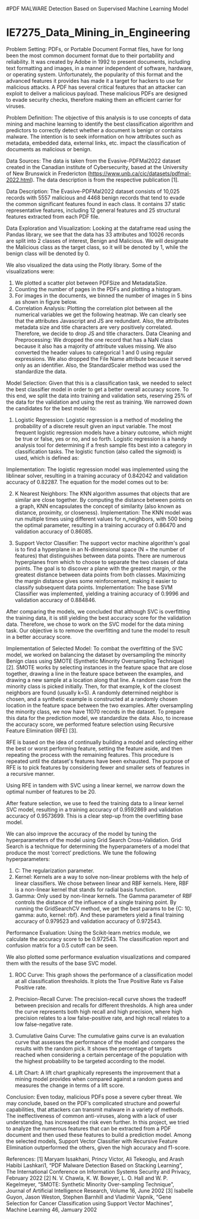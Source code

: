 
#PDF MALWARE Detection Based on Supervised Machine Learning Model
# IE7275_Data_Mining_in_Engineering

Problem Setting:
PDFs, or Portable Document Format files, have for long been the most common document format
due to their portability and reliability. It was created by Adobe in 1992 to present documents,
including text formatting and images, in a manner independent of software, hardware, or operating
system. Unfortunately, the popularity of this format and the advanced features it provides has made
it a target for hackers to use for malicious attacks. A PDF has several critical features that an
attacker can exploit to deliver a malicious payload. These malicious PDFs are designed to evade
security checks, therefore making them an efficient carrier for viruses.

Problem Definition:
The objective of this analysis is to use concepts of data mining and machine learning to identify
the best classification algorithm and predictors to correctly detect whether a document is benign
or contains malware. The intention is to seek information on how attributes such as metadata,
embedded data, external links, etc. impact the classification of documents as malicious or benign.

Data Sources:
The data is taken from the Evasive-PDFMal2022 dataset created in the Canadian institute of
Cybersecurity, based at the University of New Brunswick in Fredericton
(https://www.unb.ca/cic/datasets/pdfmal-2022.html). The data description is from the respective
publication [1].

Data Description:
The Evasive-PDFMal2022 dataset consists of 10,025 records with 5557 malicious and 4468
benign records that tend to evade the common significant features found in each class. It contains
37 static representative features, including 12 general features and 25 structural features extracted
from each PDF file.

Data Exploration and Visualization:
Looking at the dataframe read using the Pandas library, we see that the data has 33 attributes and
10026 records are split into 2 classes of interest, Benign and Malicious. We will designate the Malicious
class as the target class, so it will be denoted by 1, while the benign class will be denoted by 0.

We also visualized the data using the Plotly library. Some of the visualizations were:
1. We plotted a scatter plot between PDFSize and MetadataSize.
2. Counting the number of pages in the PDFs and plotting a histogram.
3. For images in the documents, we binned the number of images in 5 bins as shown in figure
below.
4. Correlation Analysis: Plotting the correlation plot between all the numerical variables we get
the following heatmap.
We can clearly see that the attributes Javascript and JS are redundant. Also, the attributes metadata
size and title characters are very positively correlated. Therefore, we decide to drop JS and title
characters.
Data Cleaning and Preprocessing:
We dropped the one record that has a NaN class because it also has a majority of attribute values
missing. We also converted the header values to categorical 1 and 0 using regular expressions. We
also dropped the File Name attribute because it served only as an identifier. Also, the StandardScaler
method was used the standardize the data.

Model Selection:
Given that this is a classification task, we needed to select the best classifier model in order to get
a better overall accuracy score. To this end, we split the data into training and validation sets,
reserving 25% of the data for the validation and using the rest as training. We narrowed down the
candidates for the best model to:

1. Logistic Regression:
Logistic regression is a method of modeling the probability of a discrete result given an input
variable. The most frequent logistic regression models have a binary outcome, which might be
true or false, yes or no, and so forth. Logistic regression is a handy analysis tool for determining
if a fresh sample fits best into a category in classification tasks.
The logistic function (also called the sigmoid) is used, which is defined as:

Implementation: The logistic regression model was implemented using the liblinear solver,
resulting in a training accuracy of 0.842042 and validation accuracy of 0.82287.
The equation for the model comes out to be:


2. K Nearest Neighbors:
The KNN algorithm assumes that objects that are similar are close together. By computing the
distance between points on a graph, KNN encapsulates the concept of similarity (also known
as distance, proximity, or closeness).
Implementation: The KNN model was run multiple times using different values for
n_neighbors, with 500 being the optimal parameter, resulting in a training accuracy of 0.86470
and validation accuracy of 0.86085.

3. Support Vector Classifier:
The support vector machine algorithm's goal is to find a hyperplane in an N-dimensional space
(N = the number of features) that distinguishes between data points. There are numerous
hyperplanes from which to choose to separate the two classes of data points. The goal is to
discover a plane with the greatest margin, or the greatest distance between data points from
both classes. Maximizing the margin distance gives some reinforcement, making it easier to
classify subsequent data points.
Implementation: The base SVM Classifier was implemented, yielding a training accuracy of
0.9996 and validation accuracy of 0.884846.

After comparing the models, we concluded that although SVC is overfitting the training data, it is
still yielding the best accuracy score for the validation data. Therefore, we chose to work on the
SVC model for the data mining task. Our objective is to remove the overfitting and tune the model
to result in a better accuracy score.

Implementation of Selected Model:
To combat the overfitting of the SVC model, we worked on balancing the dataset by oversampling
the minority Benign class using SMOTE (Synthetic Minority Oversampling Technique) [2].
SMOTE works by selecting instances in the feature space that are close together, drawing a line in
the feature space between the examples, and drawing a new sample at a location along that line. A
random case from the minority class is picked initially. Then, for that example, k of the closest
neighbors are found (usually k=5). A randomly determined neighbor is chosen, and a synthetic
example is constructed at a randomly chosen location in the feature space between the two examples.
After oversampling the minority class, we now have 11070 records in the dataset. To prepare this
data for the prediction model, we standardize the data. Also, to increase the accuracy score, we
performed feature selection using Recursive Feature Elimination (RFE) [3].

RFE is based on the idea of continually building a model and selecting either the best or worst
performing feature, setting the feature aside, and then repeating the process with the remaining
features. This procedure is repeated until the dataset's features have been exhausted. The purpose
of RFE is to pick features by considering fewer and smaller sets of features in a recursive manner.

Using RFE in tandem with SVC using a linear kernel, we narrow down the optimal number of
features to be 20. 

After feature selection, we use to feed the training data to a linear kernel SVC model, resulting in a
training accuracy of 0.9592869 and validation accuracy of 0.9573699. This is a clear step-up from
the overfitting base model.

We can also improve the accuracy of the model by tuning the hyperparameters of the model using
Grid Search Cross-Validation. Grid Search is a technique for determining the hyperparameters of
a model that produce the most ‘correct’ predictions. We tune the following hyperparameters:
1. C: The regularization parameter.
2. Kernel: Kernels are a way to solve non-linear problems with the help of linear classifiers. We
chose between linear and RBF kernels. Here, RBF is a non-linear kernel that stands for radial
basis function.
3. Gamma: Only used by non-linear kernels. The Gamma parameter of RBF controls the distance of
the influence of a single training point.
By running the GridSearchCV method, we get the best params to be {C: 10, gamma: auto, kernel:
rbf}. And these parameters yield a final training accuracy of 0.979523 and validation accuracy of
0.972543.

Performance Evaluation:
Using the Scikit-learn metrics module, we calculate the accuracy score to be 0.972543. The
classification report and confusion matrix for a 0.5 cutoff can be seen.


We also plotted some performance evaluation visualizations and compared them with the results
of the base SVC model.
1. ROC Curve: This graph shows the performance of a classification model at all classification
thresholds. It plots the True Positive Rate vs False Positive rate.

2. Precision-Recall Curve: The precision-recall curve shows the tradeoff between precision and
recalls for different thresholds. A high area under the curve represents both high recall and high
precision, where high precision relates to a low false-positive rate, and high recall relates to a
low false-negative rate.

3. Cumulative Gains Curve: The cumulative gains curve is an evaluation curve that assesses the
performance of the model and compares the results with the random pick. It shows the
percentage of targets reached when considering a certain percentage of the population with
the highest probability to be targeted according to the model.

4. Lift Chart: A lift chart graphically represents the improvement that a mining model provides
when compared against a random guess and measures the change in terms of a lift score.


Conclusion:
Even today, malicious PDFs pose a severe cyber threat. We may conclude, based on the PDF’s
complicated structure and powerful capabilities, that attackers can transmit malware in a variety
of methods. The ineffectiveness of common anti-viruses, along with a lack of user understanding,
has increased the risk even further. In this project, we tried to analyze the numerous features that
can be extracted from a PDF document and then used these features to build a prediction model.
Among the selected models, Support Vector Classifier with Recursive Feature Elimination
outperformed the others, given the high accuracy and f1-score.

References:
[1] Maryam Issakhani, Princy Victor, Ali Tekeoglu, and Arash Habibi Lashkari1, “PDF Malware
Detection Based on Stacking Learning”, The International Conference on Information Systems
Security and Privacy, February 2022
[2] N. V. Chawla, K. W. Bowyer, L. O. Hall and W. P. Kegelmeyer, “SMOTE: Synthetic Minority
Over-sampling Technique”, Journal of Artificial Intelligence Research, Volume 16, June 2002
[3] Isabelle Guyon, Jason Weston, Stephen Barnhill and Vladimir Vapnik, “Gene Selection for
Cancer Classification using Support Vector Machines”, Machine Learning 46, Jamuary 2002
